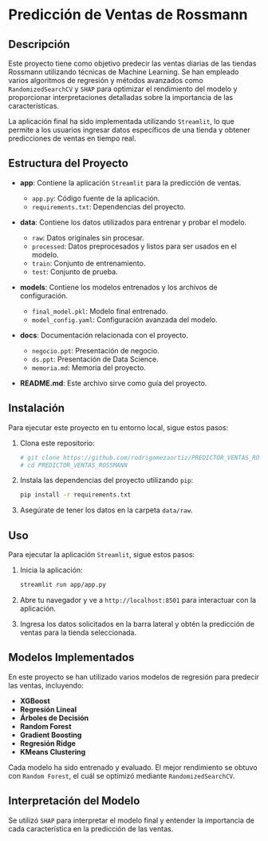 # Predicción de Ventas de Rossmann

## Descripción

Este proyecto tiene como objetivo predecir las ventas diarias de las tiendas Rossmann utilizando técnicas de Machine Learning. Se han empleado varios algoritmos de regresión y métodos avanzados como `RandomizedSearchCV` y `SHAP` para optimizar el rendimiento del modelo y proporcionar interpretaciones detalladas sobre la importancia de las características.

La aplicación final ha sido implementada utilizando `Streamlit`, lo que permite a los usuarios ingresar datos específicos de una tienda y obtener predicciones de ventas en tiempo real.

## Estructura del Proyecto

- **app**: Contiene la aplicación `Streamlit` para la predicción de ventas.
    - `app.py`: Código fuente de la aplicación.
    - `requirements.txt`: Dependencias del proyecto.

- **data**: Contiene los datos utilizados para entrenar y probar el modelo.
    - `raw`: Datos originales sin procesar.
    - `processed`: Datos preprocesados y listos para ser usados en el modelo.
    - `train`: Conjunto de entrenamiento.
    - `test`: Conjunto de prueba.

- **models**: Contiene los modelos entrenados y los archivos de configuración.
    - `final_model.pkl`: Modelo final entrenado.
    - `model_config.yaml`: Configuración avanzada del modelo.

- **docs**: Documentación relacionada con el proyecto.
    - `negocio.ppt`: Presentación de negocio.
    - `ds.ppt`: Presentación de Data Science.
    - `memoria.md`: Memoria del proyecto.

- **README.md**: Este archivo sirve como guía del proyecto.

## Instalación

Para ejecutar este proyecto en tu entorno local, sigue estos pasos:

1. Clona este repositorio:
    ```bash
    # git clone https://github.com/rodrigomezaortiz/PREDICTOR_VENTAS_ROSSMANN.git 
    # cd PREDICTOR_VENTAS_ROSSMANN 
    ```

2. Instala las dependencias del proyecto utilizando `pip`:
    ```bash
    pip install -r requirements.txt
    ```

3. Asegúrate de tener los datos en la carpeta `data/raw`.

## Uso

Para ejecutar la aplicación `Streamlit`, sigue estos pasos:

1. Inicia la aplicación:
    ```bash
    streamlit run app/app.py
    ```

2. Abre tu navegador y ve a `http://localhost:8501` para interactuar con la aplicación.

3. Ingresa los datos solicitados en la barra lateral y obtén la predicción de ventas para la tienda seleccionada.

## Modelos Implementados

En este proyecto se han utilizado varios modelos de regresión para predecir las ventas, incluyendo:

- **XGBoost**
- **Regresión Lineal**
- **Árboles de Decisión**
- **Random Forest**
- **Gradient Boosting**
- **Regresión Ridge**
- **KMeans Clustering**

Cada modelo ha sido entrenado y evaluado. El mejor rendimiento se obtuvo con `Random Forest`, el cuál se optimizó mediante `RandomizedSearchCV`.

## Interpretación del Modelo

Se utilizó `SHAP` para interpretar el modelo final y entender la importancia de cada característica en la predicción de las ventas. 